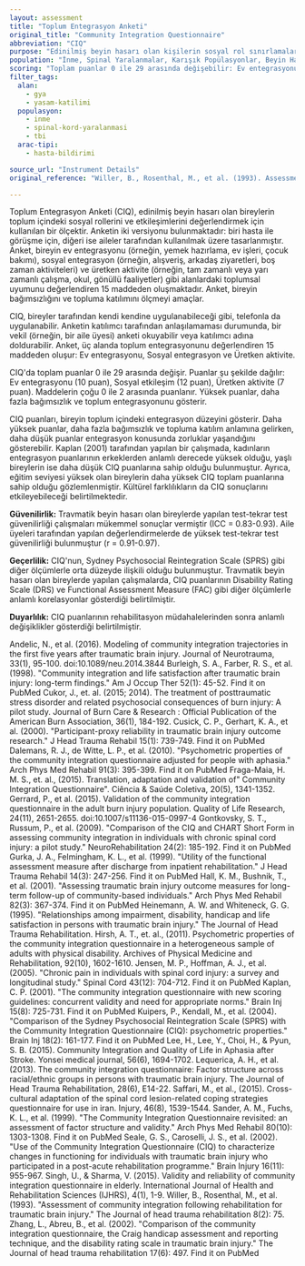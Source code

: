 ```yaml
---
layout: assessment
title: "Toplum Entegrasyon Anketi"
original_title: "Community Integration Questionnaire"
abbreviation: "CIQ"
purpose: "Edinilmiş beyin hasarı olan kişilerin sosyal rol sınırlamalarını ve toplum etkileşimini değerlendirmek için kullanılır."
population: "İnme, Spinal Yaralanmalar, Karışık Popülasyonlar, Beyin Hasarı"
scoring: "Toplam puanlar 0 ile 29 arasında değişebilir: Ev entegrasyonu (10 puan), Sosyal etkileşim (12 puan), Üretken aktivite (7 puan). Çoğu madde 0 ile 2 puan arasında değişir. Yüksek puanlar, daha fazla bağımsızlığı ve toplum entegrasyonunu temsil eder."
filter_tags:
  alan:
    - gya
    - yasam-katilimi
  populasyon:
    - inme
    - spinal-kord-yaralanmasi
    - tbi
  arac-tipi:
    - hasta-bildirimi

source_url: "Instrument Details"
original_reference: "Willer, B., Rosenthal, M., et al. (1993). Assessment of community integration following rehabilitation for traumatic brain injury. The Journal of head trauma rehabilitation 8(2): 75."

---
```




Toplum Entegrasyon Anketi (CIQ), edinilmiş beyin hasarı olan bireylerin toplum içindeki sosyal rollerini ve etkileşimlerini değerlendirmek için kullanılan bir ölçektir. Anketin iki versiyonu bulunmaktadır: biri hasta ile görüşme için, diğeri ise aileler tarafından kullanılmak üzere tasarlanmıştır. Anket, bireyin ev entegrasyonu (örneğin, yemek hazırlama, ev işleri, çocuk bakımı), sosyal entegrasyon (örneğin, alışveriş, arkadaş ziyaretleri, boş zaman aktiviteleri) ve üretken aktivite (örneğin, tam zamanlı veya yarı zamanlı çalışma, okul, gönüllü faaliyetler) gibi alanlardaki toplumsal uyumunu değerlendiren 15 maddeden oluşmaktadır. Anket, bireyin bağımsızlığını ve topluma katılımını ölçmeyi amaçlar.


CIQ, bireyler tarafından kendi kendine uygulanabileceği gibi, telefonla da uygulanabilir. Anketin katılımcı tarafından anlaşılamaması durumunda, bir vekil (örneğin, bir aile üyesi) anketi okuyabilir veya katılımcı adına doldurabilir. Anket, üç alanda toplum entegrasyonunu değerlendiren 15 maddeden oluşur: Ev entegrasyonu, Sosyal entegrasyon ve Üretken aktivite.


CIQ'da toplam puanlar 0 ile 29 arasında değişir. Puanlar şu şekilde dağılır: Ev entegrasyonu (10 puan), Sosyal etkileşim (12 puan), Üretken aktivite (7 puan). Maddelerin çoğu 0 ile 2 arasında puanlanır. Yüksek puanlar, daha fazla bağımsızlık ve toplum entegrasyonunu gösterir.


CIQ puanları, bireyin toplum içindeki entegrasyon düzeyini gösterir. Daha yüksek puanlar, daha fazla bağımsızlık ve topluma katılım anlamına gelirken, daha düşük puanlar entegrasyon konusunda zorluklar yaşandığını gösterebilir. Kaplan (2001) tarafından yapılan bir çalışmada, kadınların entegrasyon puanlarının erkeklerden anlamlı derecede yüksek olduğu, yaşlı bireylerin ise daha düşük CIQ puanlarına sahip olduğu bulunmuştur. Ayrıca, eğitim seviyesi yüksek olan bireylerin daha yüksek CIQ toplam puanlarına sahip olduğu gözlemlenmiştir. Kültürel farklılıkların da CIQ sonuçlarını etkileyebileceği belirtilmektedir.


**Güvenilirlik:** Travmatik beyin hasarı olan bireylerde yapılan test-tekrar test güvenilirliği çalışmaları mükemmel sonuçlar vermiştir (ICC = 0.83-0.93). Aile üyeleri tarafından yapılan değerlendirmelerde de yüksek test-tekrar test güvenilirliği bulunmuştur (r = 0.91-0.97).

**Geçerlilik:** CIQ'nun, Sydney Psychosocial Reintegration Scale (SPRS) gibi diğer ölçümlerle orta düzeyde ilişkili olduğu bulunmuştur. Travmatik beyin hasarı olan bireylerde yapılan çalışmalarda, CIQ puanlarının Disability Rating Scale (DRS) ve Functional Assessment Measure (FAC) gibi diğer ölçümlerle anlamlı korelasyonlar gösterdiği belirtilmiştir.

**Duyarlılık:** CIQ puanlarının rehabilitasyon müdahalelerinden sonra anlamlı değişiklikler gösterdiği belirtilmiştir.


Andelic, N., et al. (2016). Modeling of community integration trajectories in the first five years after traumatic brain injury. Journal of Neurotrauma, 33(1), 95-100. doi:10.1089/neu.2014.3844
Burleigh, S. A., Farber, R. S., et al. (1998). "Community integration and life satisfaction after traumatic brain injury: long-term findings." Am J Occup Ther 52(1): 45-52.
Find it on PubMed
Cukor, J., et. al. (2015; 2014). The treatment of posttraumatic stress disorder and related psychosocial consequences of burn injury: A pilot study. Journal of Burn Care & Research : Official Publication of the American Burn Association, 36(1), 184-192.
Cusick, C. P., Gerhart, K. A., et al. (2000). "Participant-proxy reliability in traumatic brain injury outcome research." J Head Trauma Rehabil 15(1): 739-749.
Find it on PubMed
Dalemans, R. J., de Witte, L. P., et al. (2010). "Psychometric properties of the community integration questionnaire adjusted for people with aphasia." Arch Phys Med Rehabil 91(3): 395-399.
Find it on PubMed
Fraga-Maia, H. M. S., et. al., (2015). Translation, adaptation and validation of" Community Integration Questionnaire". Ciência & Saúde Coletiva, 20(5), 1341-1352.
Gerrard, P., et al. (2015). Validation of the community integration questionnaire in the adult burn injury population. Quality of Life Research, 24(11), 2651-2655. doi:10.1007/s11136-015-0997-4
Gontkovsky, S. T., Russum, P., et al. (2009). "Comparison of the CIQ and CHART Short Form in assessing community integration in individuals with chronic spinal cord injury: a pilot study." NeuroRehabilitation 24(2): 185-192.
Find it on PubMed
Gurka, J. A., Felmingham, K. L., et al. (1999). "Utility of the functional assessment measure after discharge from inpatient rehabilitation." J Head Trauma Rehabil 14(3): 247-256.
Find it on PubMed
Hall, K. M., Bushnik, T., et al. (2001). "Assessing traumatic brain injury outcome measures for long-term follow-up of community-based individuals." Arch Phys Med Rehabil 82(3): 367-374.
Find it on PubMed
Heinemann, A. W. and Whiteneck, G. G. (1995). "Relationships among impairment, disability, handicap and life satisfaction in persons with traumatic brain injury." The Journal of Head Trauma Rehabilitation.
Hirsh, A. T., et. al., (2011). Psychometric properties of the community integration questionnaire in a heterogeneous sample of adults with physical disability. Archives of Physical Medicine and Rehabilitation, 92(10), 1602-1610.
Jensen, M. P., Hoffman, A. J., et al. (2005). "Chronic pain in individuals with spinal cord injury: a survey and longitudinal study." Spinal Cord 43(12): 704-712.
Find it on PubMed
Kaplan, C. P. (2001). "The community integration questionnaire with new scoring guidelines: concurrent validity and need for appropriate norms." Brain Inj 15(8): 725-731.
Find it on PubMed
Kuipers, P., Kendall, M., et al. (2004). "Comparison of the Sydney Psychosocial Reintegration Scale (SPRS) with the Community Integration Questionnaire (CIQ): psychometric properties." Brain Inj 18(2): 161-177.
Find it on PubMed
Lee, H., Lee, Y., Choi, H., & Pyun, S. B. (2015). Community Integration and Quality of Life in Aphasia after Stroke. Yonsei medical journal, 56(6), 1694-1702.
Lequerica, A. H., et al. (2013). The community integration questionnaire: Factor structure across racial/ethnic groups in persons with traumatic brain injury. The Journal of Head Trauma Rehabilitation, 28(6), E14-22.
Saffari, M., et al., (2015). Cross-cultural adaptation of the spinal cord lesion-related coping strategies questionnaire for use in iran. Injury, 46(8), 1539-1544.
Sander, A. M., Fuchs, K. L., et al. (1999). "The Community Integration Questionnaire revisited: an assessment of factor structure and validity." Arch Phys Med Rehabil 80(10): 1303-1308.
Find it on PubMed
Seale, G. S., Caroselli, J. S., et al. (2002). "Use of the Community Integration Questionnaire (CIQ) to characterize changes in functioning for individuals with traumatic brain injury who participated in a post-acute rehabilitation programme." Brain Injury 16(11): 955-967.
Singh, U., & Sharma, V. (2015). Validity and reliability of community integration questionnaire in elderly. International Journal of Health and Rehabilitation Sciences (IJHRS), 4(1), 1-9.
Willer, B., Rosenthal, M., et al. (1993). "Assessment of community integration following rehabilitation for traumatic brain injury." The Journal of head trauma rehabilitation 8(2): 75.
Zhang, L., Abreu, B., et al. (2002). "Comparison of the community integration questionnaire, the Craig handicap assessment and reporting technique, and the disability rating scale in traumatic brain injury." The Journal of head trauma rehabilitation 17(6): 497.
Find it on PubMed
```